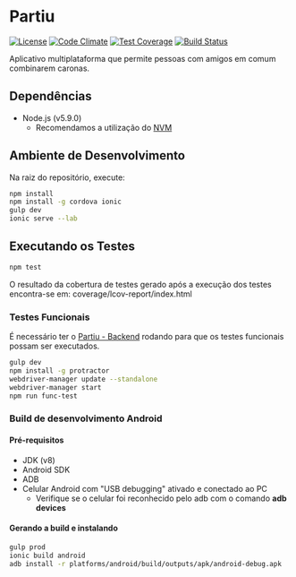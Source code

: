 # Partiu

[![License](https://img.shields.io/badge/license-MIT-blue.svg)](http://choosealicense.com/licenses/mit/)
[![Code Climate](https://codeclimate.com/github/fga-gpp-mds/2016.1-Partiu_frontend/badges/gpa.svg)](https://codeclimate.com/github/fga-gpp-mds/2016.1-Partiu_frontend)
[![Test Coverage](https://codeclimate.com/github/fga-gpp-mds/2016.1-Partiu_frontend/badges/coverage.svg)](https://codeclimate.com/github/fga-gpp-mds/2016.1-Partiu_frontend/coverage)
[![Build Status](https://travis-ci.org/fga-gpp-mds/2016.1-Partiu_frontend.svg?branch=devel)](https://travis-ci.org/fga-gpp-mds/2016.1-Partiu_frontend)

Aplicativo multiplataforma que permite pessoas com amigos em comum combinarem caronas.

## Dependências

- Node.js (v5.9.0)
  - Recomendamos a utilização do [NVM](https://github.com/creationix/nvm)

## Ambiente de Desenvolvimento

Na raiz do repositório, execute:

```bash
npm install
npm install -g cordova ionic
gulp dev
ionic serve --lab
```

## Executando os Testes

```bash
npm test
```

O resultado da cobertura de testes gerado após a execução dos testes encontra-se em: coverage/lcov-report/index.html

### Testes Funcionais

É necessário ter o [Partiu - Backend](https://github.com/fga-gpp-mds/2016.1-Partiu_backend) rodando para que os testes funcionais possam ser executados.

```bash
gulp dev
npm install -g protractor
webdriver-manager update --standalone
webdriver-manager start
npm run func-test
```

### Build de desenvolvimento Android

#### Pré-requisitos

- JDK (v8)
- Android SDK
- ADB
- Celular Android com "USB debugging" ativado e conectado ao PC
  - Verifique se o celular foi reconhecido pelo adb com o comando **adb devices**

#### Gerando a build e instalando

```bash
gulp prod
ionic build android
adb install -r platforms/android/build/outputs/apk/android-debug.apk
```
